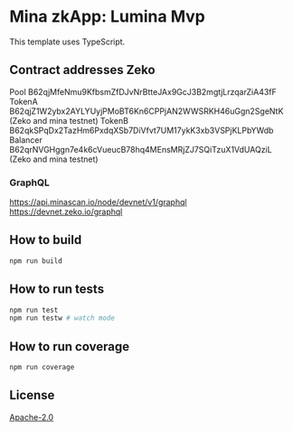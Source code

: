 # Mina zkApp: Lumina Mvp

This template uses TypeScript.

## Contract addresses Zeko
Pool B62qjMfeNmu9KfbsmZfDJvNrBtteJAx9GcJ3B2mgtjLrzqarZiA43fF
TokenA B62qjZ1W2ybx2AYLYUyjPMoBT6Kn6CPPjAN2WWSRKH46uGgn2SgeNtK  (Zeko and mina testnet)
TokenB B62qkSPqDx2TazHm6PxdqXSb7DiVfvt7UM17ykK3xb3VSPjKLPbYWdb
Balancer B62qrNVGHggn7e4k6cVueucB78hq4MEnsMRjZJ7SQiTzuX1VdUAQziL (Zeko and mina testnet)

### GraphQL
https://api.minascan.io/node/devnet/v1/graphql
https://devnet.zeko.io/graphql


## How to build

```sh
npm run build
```

## How to run tests

```sh
npm run test
npm run testw # watch mode
```

## How to run coverage

```sh
npm run coverage
```

## License

[Apache-2.0](LICENSE)
